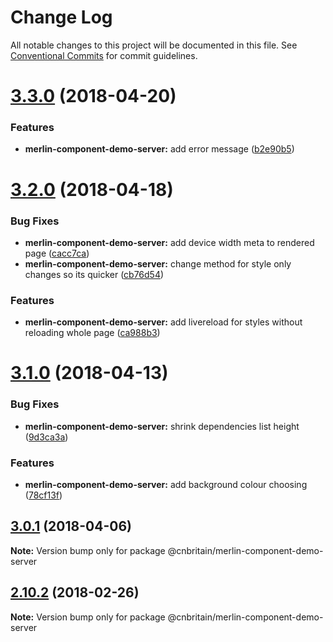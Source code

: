 # Change Log

All notable changes to this project will be documented in this file.
See [Conventional Commits](https://conventionalcommits.org) for commit guidelines.

<a name="3.3.0"></a>
# [3.3.0](https://github.com/cnduk/merlin-www-components/compare/@cnbritain/merlin-component-demo-server@3.2.0...@cnbritain/merlin-component-demo-server@3.3.0) (2018-04-20)


### Features

* **merlin-component-demo-server:** add error message ([b2e90b5](https://github.com/cnduk/merlin-www-components/commit/b2e90b5))




<a name="3.2.0"></a>
# [3.2.0](https://github.com/cnduk/merlin-www-components/compare/@cnbritain/merlin-component-demo-server@3.1.1...@cnbritain/merlin-component-demo-server@3.2.0) (2018-04-18)


### Bug Fixes

* **merlin-component-demo-server:** add device width meta to rendered page ([cacc7ca](https://github.com/cnduk/merlin-www-components/commit/cacc7ca))
* **merlin-component-demo-server:** change method for style only changes so its quicker ([cb76d54](https://github.com/cnduk/merlin-www-components/commit/cb76d54))


### Features

* **merlin-component-demo-server:** add livereload for styles without reloading whole page ([ca988b3](https://github.com/cnduk/merlin-www-components/commit/ca988b3))




<a name="3.1.0"></a>
# [3.1.0](https://github.com/cnduk/merlin-www-components/compare/@cnbritain/merlin-component-demo-server@3.0.1...@cnbritain/merlin-component-demo-server@3.1.0) (2018-04-13)


### Bug Fixes

* **merlin-component-demo-server:** shrink dependencies list height ([9d3ca3a](https://github.com/cnduk/merlin-www-components/commit/9d3ca3a))


### Features

* **merlin-component-demo-server:** add background colour choosing ([78cf13f](https://github.com/cnduk/merlin-www-components/commit/78cf13f))




<a name="3.0.1"></a>
## [3.0.1](https://github.com/cnduk/merlin-www-components/compare/@cnbritain/merlin-component-demo-server@3.0.0...@cnbritain/merlin-component-demo-server@3.0.1) (2018-04-06)




**Note:** Version bump only for package @cnbritain/merlin-component-demo-server

<a name="2.10.2"></a>
## [2.10.2](https://github.com/cnduk/merlin-www-components/compare/@cnbritain/merlin-component-demo-server@2.10.1...@cnbritain/merlin-component-demo-server@2.10.2) (2018-02-26)




**Note:** Version bump only for package @cnbritain/merlin-component-demo-server
